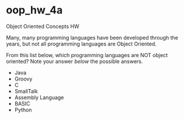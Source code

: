 # oop_hw_4a
Object Oriented Concepts HW

Many, many programming languages have been developed through the years, but not all programming languages are Object Oriented.

From this list below, which programming languages are NOT object oriented? Note your answer *below* the possible answers.

* Java
* Groovy
* C
* SmallTalk
* Assembly Language
* BASIC
* Python


